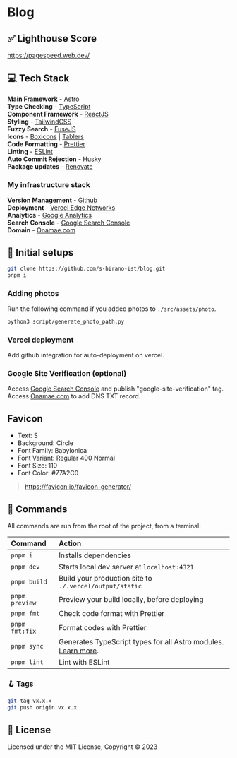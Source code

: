 # Blog

## ✅ Lighthouse Score

https://pagespeed.web.dev/

## 💻 Tech Stack

**Main Framework** - [Astro](https://astro.build/)  
**Type Checking** - [TypeScript](https://www.typescriptlang.org/)  
**Component Framework** - [ReactJS](https://reactjs.org/)  
**Styling** - [TailwindCSS](https://tailwindcss.com/)  
**Fuzzy Search** - [FuseJS](https://fusejs.io/)  
**Icons** - [Boxicons](https://boxicons.com/) | [Tablers](https://tabler-icons.io/)  
**Code Formatting** - [Prettier](https://prettier.io/)  
**Linting** - [ESLint](https://eslint.org)  
**Auto Commit Rejection** - [Husky](https://typicode.github.io/husky/)  
**Package updates** - [Renovate](https://www.mend.io/renovate/)

### My infrastructure stack

**Version Management** - [Github](https://github.com/)  
**Deployment** - [Vercel Edge Networks](https://vercel.com/)  
**Analytics** - [Google Analytics](https://analytics.google.com/analytics/web/)  
**Search Console** - [Google Search Console](https://search.google.com/search-console)  
**Domain** - [Onamae.com](https://www.onamae.com/)

## 🍾 Initial setups

```bash
git clone https://github.com/s-hirano-ist/blog.git
pnpm i
```

### Adding photos

Run the following command if you added photos to `./src/assets/photo`.

```bash
python3 script/generate_photo_path.py
```

### Vercel deployment

Add github integration for auto-deployment on vercel.

### Google Site Verification (optional)

Access [Google Search Console](https://search.google.com/search-console) and publish "google-site-verification" tag.
Access [Onamae.com](https://www.onamae.com/) to add DNS TXT record.

## Favicon

- Text: S
- Background: Circle
- Font Family: Babylonica
- Font Variant: Regular 400 Normal
- Font Size: 110
- Font Color: #77A2C0

> https://favicon.io/favicon-generator/

## 🧞 Commands

All commands are run from the root of the project, from a terminal:

| Command        | Action                                                                                                                           |
| :------------- | :------------------------------------------------------------------------------------------------------------------------------- |
| `pnpm i`       | Installs dependencies                                                                                                            |
| `pnpm dev`     | Starts local dev server at `localhost:4321`                                                                                      |
| `pnpm build`   | Build your production site to `./.vercel/output/static`                                                                          |
| `pnpm preview` | Preview your build locally, before deploying                                                                                     |
| `pnpm fmt`     | Check code format with Prettier                                                                                                  |
| `pnpm fmt:fix` | Format codes with Prettier                                                                                                       |
| `pnpm sync`    | Generates TypeScript types for all Astro modules. [Learn more](https://docs.astro.build/en/reference/cli-reference/#astro-sync). |
| `pnpm lint`    | Lint with ESLint                                                                                                                 |

### 🪝 Tags

```bash
git tag vx.x.x
git push origin vx.x.x
```

## 📜 License

Licensed under the MIT License, Copyright © 2023
